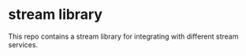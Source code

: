 # stream library

This repo contains a stream library for integrating with different stream services.
